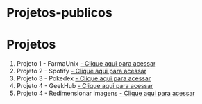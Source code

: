 # Projetos-publicos

<h1>Projetos</h1>

<ol>


  <li>
    Projeto 1 - FarmaUnix <a href="https://cgb102000.github.io/Projetos-publicos/FarmaUnix/src" target="_blank">- Clique aqui para acessar </a>
  </li>
  <li>
    Projeto 2 - Spotify <a href="https://cgb102000.github.io/Projetos-publicos/Spotify/" target="_blank">- Clique aqui para acessar </a>
  </li>
   <li>
    Projeto 3 - Pokedex <a href="https://cgb102000.github.io/Projetos-publicos/Pokedex/" target="_blank">- Clique aqui para acessar </a>
     
  </li>
  <li>
    Projeto 4 - GeekHub <a href="https://cgb102000.github.io/Projetos-publicos/Animes/" target="_blank">- Clique aqui para acessar </a>
     
  </li>
   <li>
    Projeto 4 - Redimensionar imagens  <a href="https://cgb102000.github.io/Projetos-publicos/Redimensionar%20Imagem/" target="_blank">- Clique aqui para acessar </a>
     
  </li>
  
</ol>




